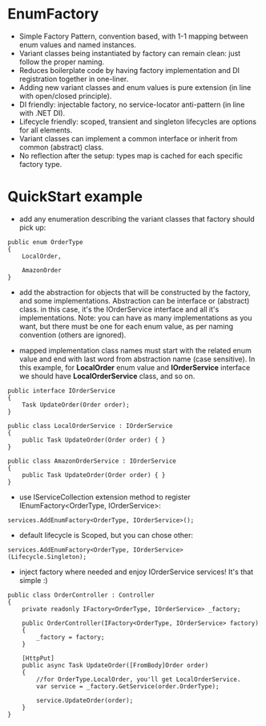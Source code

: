 # EnumFactory

- Simple Factory Pattern, convention based, with 1-1 mapping between enum values and named instances. 
- Variant classes being instantiated by factory can remain clean: just follow the proper naming.
- Reduces boilerplate code by having factory implementation and DI registration together in one-liner.
- Adding new variant classes and enum values is pure extension (in line with open/closed principle).
- DI friendly: injectable factory, no service-locator anti-pattern (in line with .NET DI).
- Lifecycle friendly: scoped, transient and singleton lifecycles are options for all elements.
- Variant classes can implement a common interface or inherit from common (abstract) class. 
- No reflection after the setup: types map is cached for each specific factory type.


# QuickStart example

- add any enumeration describing the variant classes that factory should pick up:

```
public enum OrderType 
{ 
	LocalOrder, 
	
	AmazonOrder 
} 
```

- add the abstraction for objects that will be constructed by the factory, and some implementations. 
  Abstraction can be interface or (abstract) class. in this case, it's the IOrderService interface
  and all it's implementations. Note: you can have as many implementations as you want,
  but there must be one for each enum value, as per naming convention (others are ignored).
  
- mapped implementation class names must start with the related enum value 
  and end with last word from abstraction name (case sensitive). 
  In this example, for **LocalOrder** enum value and **IOrderService** interface 
  we should have **LocalOrderService** class, and so on.

```
public interface IOrderService
{
	Task UpdateOrder(Order order);
}

public class LocalOrderService : IOrderService
{
	public Task UpdateOrder(Order order) { } 
}

public class AmazonOrderService : IOrderService
{
	public Task UpdateOrder(Order order) { } 
}
```

- use IServiceCollection extension method to register IEnumFactory<OrderType, IOrderService>:

```
services.AddEnumFactory<OrderType, IOrderService>();
```

- default lifecycle is Scoped, but you can chose other:

```
services.AddEnumFactory<OrderType, IOrderService>(Lifecycle.Singleton);
```

- inject factory where needed and enjoy IOrderService services! It's that simple :)

```
public class OrderController : Controller
{
	private readonly IFactory<OrderType, IOrderService> _factory;

	public OrderController(IFactory<OrderType, IOrderService> factory)
	{
	    _factory = factory;
	}
	
	[HttpPut]
	public async Task UpdateOrder([FromBody]Order order)
	{
	    //for OrderType.LocalOrder, you'll get LocalOrderService.
	    var service = _factory.GetService(order.OrderType);
		
	    service.UpdateOrder(order); 
	}
}
```